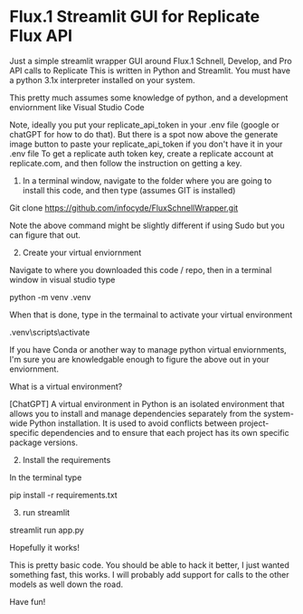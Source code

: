 # Flux.1 Streamlit GUI for Replicate Flux API
Just a simple streamlit wrapper GUI around Flux.1 Schnell, Develop, and Pro API calls to Replicate
This is written in Python and Streamlit.  You must have a python 3.1x interpreter installed on your system.

This pretty much assumes some knowledge of python, and a development enviornment like Visual Studio Code

Note, ideally you put your replicate_api_token in your .env file (google or chatGPT for how to do that).  But there is a spot now above the generate image button to paste your replicate_api_token if you don't have it in your .env file
To get a replicate auth token key, create a replicate account at replicate.com, and then follow the instruction on getting a key.

1) In a terminal window, navigate to the folder where you are going to install this code, and then type (assumes GIT is installed)

Git clone https://github.com/infocyde/FluxSchnellWrapper.git

Note the above command might be slightly different if using Sudo but you can figure that out.


2) Create your virtual enviornment 

Navigate to where you downloaded this code / repo, then in a terminal window in visual studio type 

python -m venv .venv

When that is done, type in the termainal to activate your virtual environment

.venv\scripts\activate

If you have Conda or another way to manage python virtual enviornments, I'm sure you are knowledgable enough to figure the above out in your enviornment.

What is a virtual environment?

[ChatGPT] 
A virtual environment in Python is an isolated environment that allows you to install and manage dependencies separately from the system-wide Python installation. It is used to avoid conflicts between project-specific dependencies and to ensure that each project has its own specific package versions.

2) Install the requirements

In the terminal type

pip install -r requirements.txt  

3) run streamlit

streamlit run app.py    

Hopefully it works!

This is pretty basic code.  You should be able to hack it better, I just wanted something fast, this works.  I will probably add support for calls to the other models as well down the road.

Have fun!

